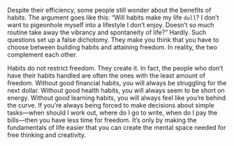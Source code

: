 Despite their efficiency, some people still wonder about the benefits
of habits. The argument goes like this: “Will habits make my life `dull`? I
don’t want to pigeonhole myself into a lifestyle I don’t enjoy. Doesn’t
so much routine take away the vibrancy and spontaneity of life?”
Hardly. Such questions set up a false dichotomy. They make you think
that you have to choose between building habits and attaining
freedom. In reality, the two complement each other.

Habits do not restrict freedom. They create it. In fact, the people
who don’t have their habits handled are often the ones with the least
amount of freedom. Without good financial habits, you will always be
struggling for the next dollar. Without good health habits, you will
always seem to be short on energy. Without good learning habits, you
will always feel like you’re behind the curve. If you’re always being
forced to make decisions about simple tasks—when should I work out,
where do I go to write, when do I pay the bills—then you have less time
for freedom. It’s only by making the fundamentals of life easier that
you can create the mental space needed for free thinking and
creativity.